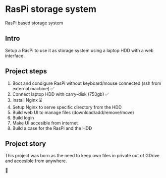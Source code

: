 # RasPi storage system
RasPi based storage system

## Intro
Setup a RasPi to use it as storage system using a laptop HDD with a web interface.


## Project steps

1. Boot and condigure RasPi without keyboard/mouse connected (ssh from external machine) ✅
2. Connect laptop HDD with carry-disk (750gb) ✅
3. Install Nginx ⌛️
4. Setup Nginx to serve specific directory from the HDD
5. Build web UI to manage files (download/add/remove/move)
6. Build login
7. Make UI accesible from internet
8. Build a case for the RasPi and the HDD

## Project story

This project was born as the need to keep own files in private out of GDrive and accesible from anywhere.

🐧
